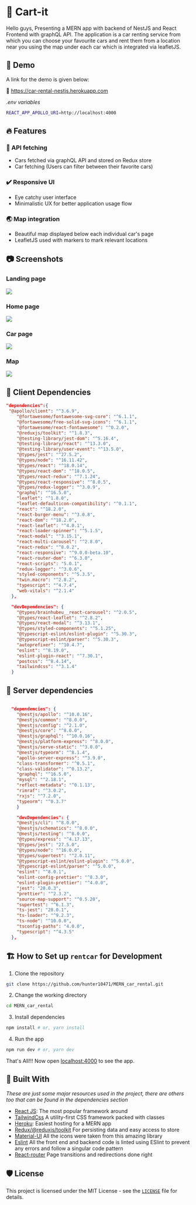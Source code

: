 #  :blue_car: Cart-it 

Hello guys, Presenting a MERN app with backend of NestJS and React Frontend with graphQL API. The application is a car renting service from which you can choose your favourite cars and rent them from a location near you using the map under each car which is integrated via leafletJS. 

## :ticket: Demo

A link for the demo is given below:

:link: https://car-rental-nestjs.herokuapp.com


_.env variables_

```bash
REACT_APP_APOLLO_URI=http://localhost:4000
```

## 🔥 Features


### :stars: API fetching
- Cars fetched via graphQL API and stored on Redux store
- Car fetching (Users can filter between their favorite cars)

### :heavy_check_mark: Responsive UI
- Eye catchy user interface
- Minimalistic UX for better application usage flow


### :earth_asia: Map integration
- Beautiful map displayed below each individual car's page
- LeafletJS used with markers to mark relevant locations

## :camera: Screenshots

### Landing page
![](https://github.com/hunter10471/MERN_car_rental/blob/master/screenshots/ss1.png)

### Home page
![](https://github.com/hunter10471/MERN_car_rental/blob/master/screenshots/ss2.png)

### Car page
![](https://github.com/hunter10471/MERN_car_rental/blob/master/screenshots/ss3.png)

### Map
![](https://github.com/hunter10471/MERN_car_rental/blob/master/screenshots/ss4.png)


## :key: Client Dependencies

```JSON
"dependencies":{
 "@apollo/client": "^3.6.9",
    "@fortawesome/fontawesome-svg-core": "^6.1.1",
    "@fortawesome/free-solid-svg-icons": "^6.1.1",
    "@fortawesome/react-fontawesome": "^0.2.0",
    "@reduxjs/toolkit": "^1.8.3",
    "@testing-library/jest-dom": "^5.16.4",
    "@testing-library/react": "^13.3.0",
    "@testing-library/user-event": "^13.5.0",
    "@types/jest": "^27.5.2",
    "@types/node": "^16.11.42",
    "@types/react": "^18.0.14",
    "@types/react-dom": "^18.0.5",
    "@types/react-redux": "^7.1.24",
    "@types/react-responsive": "^8.0.5",
    "@types/redux-logger": "^3.0.9",
    "graphql": "^16.5.0",
    "leaflet": "^1.8.0",
    "leaflet-defaulticon-compatibility": "^0.1.1",
    "react": "^18.2.0",
    "react-burger-menu": "^3.0.8",
    "react-dom": "^18.2.0",
    "react-leaflet": "^4.0.1",
    "react-loader-spinner": "^5.1.5",
    "react-modal": "^3.15.1",
    "react-multi-carousel": "^2.8.0",
    "react-redux": "^8.0.2",
    "react-responsive": "^9.0.0-beta.10",
    "react-router-dom": "^6.3.0",
    "react-scripts": "5.0.1",
    "redux-logger": "^3.0.6",
    "styled-components": "^5.3.5",
    "twin.macro": "^2.8.2",
    "typescript": "^4.7.4",
    "web-vitals": "^2.1.4"
  },

  "devDependencies": {
    "@types/brainhubeu__react-carousel": "^2.0.5",
    "@types/react-leaflet": "^2.8.2",
    "@types/react-modal": "^3.13.1",
    "@types/styled-components": "^5.1.25",
    "@typescript-eslint/eslint-plugin": "^5.30.3",
    "@typescript-eslint/parser": "^5.30.3",
    "autoprefixer": "^10.4.7",
    "eslint": "^8.19.0",
    "eslint-plugin-react": "^7.30.1",
    "postcss": "^8.4.14",
    "tailwindcss": "^3.1.4"
  }

```

## :construction_worker: Server dependencies

```JSON

  "dependencies": {
    "@nestjs/apollo": "^10.0.16",
    "@nestjs/common": "^8.0.0",
    "@nestjs/config": "^2.1.0",
    "@nestjs/core": "^8.0.0",
    "@nestjs/graphql": "^10.0.16",
    "@nestjs/platform-express": "^8.0.0",
    "@nestjs/serve-static": "^3.0.0",
    "@nestjs/typeorm": "^8.1.4",
    "apollo-server-express": "^3.9.0",
    "class-transformer": "^0.5.1",
    "class-validator": "^0.13.2",
    "graphql": "^16.5.0",
    "mysql": "^2.18.1",
    "reflect-metadata": "^0.1.13",
    "rimraf": "^3.0.2",
    "rxjs": "^7.2.0",
    "typeorm": "^0.3.7"
    }

    "devDependencies": {
    "@nestjs/cli": "^8.0.0",
    "@nestjs/schematics": "^8.0.0",
    "@nestjs/testing": "^8.0.0",
    "@types/express": "^4.17.13",
    "@types/jest": "27.5.0",
    "@types/node": "^16.0.0",
    "@types/supertest": "^2.0.11",
    "@typescript-eslint/eslint-plugin": "^5.0.0",
    "@typescript-eslint/parser": "^5.0.0",
    "eslint": "^8.0.1",
    "eslint-config-prettier": "^8.3.0",
    "eslint-plugin-prettier": "^4.0.0",
    "jest": "28.0.3",
    "prettier": "^2.3.2",
    "source-map-support": "^0.5.20",
    "supertest": "^6.1.3",
    "ts-jest": "28.0.1",
    "ts-loader": "^9.2.3",
    "ts-node": "^10.0.0",
    "tsconfig-paths": "4.0.0",
    "typescript": "^4.3.5"
  },
  ```



## 🏗️ How to Set up `rentcar` for Development

1. Clone the repository

```bash
git clone https://github.com/hunter10471/MERN_car_rental.git
```

2. Change the working directory

```bash
cd MERN_car_rental
```

3. Install dependencies

```bash
npm install # or, yarn install
```

4. Run the app

```bash
npm run dev # or, yarn dev
```

That's All!!! Now open [localhost:4000](http://localhost:4000/) to see the app.


## 🍔 Built With
_These are just some major resources used in the project, there are others too that can be found in the dependencies section_
- [React JS](https://nextjs.org/): The most popular framework around
- [TailwindCss](https://tailwindcss.com/) A utility-first CSS framework packed with classes
- [Heroku](http://heroku.com/): Easiest hosting for a MERN app
- [Redux/@reduxjs/toolkit](https://redux-toolkit.js.org/) For persisting data and easy access to store
- [Material-UI](https://mui.com/) All the icons were taken from this amazing library
- [Eslint](https://eslint.org/) All the front end and backend code is linted using ESlint to prevent any errors and follow a singular code pattern
- [React-router](https://reactrouter.com/) Page transitions and redirections done right



## 🛡️ License
This project is licensed under the MIT License - see the [`LICENSE`](LICENSE) file for details.



